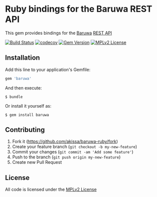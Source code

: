 # Ruby bindings for the Baruwa REST API

This gem provides bindings for the [Baruwa](https://www.baruwa.com/) [REST API](https://www.baruwa.com/docs/api/)

[![Build Status](https://travis-ci.org/akissa/baruwa-ruby.svg?branch=master)](https://travis-ci.org/akissa/baruwa-ruby)
[![codecov](https://codecov.io/gh/akissa/baruwa-ruby/branch/master/graph/badge.svg)](https://codecov.io/gh/akissa/baruwa-ruby)
[![Gem Version](https://badge.fury.io/rb/baruwa.svg)](https://badge.fury.io/rb/baruwa)
[![MPLv2 License](https://img.shields.io/badge/license-MPLv2-blue.svg?style=flat-square)](https://www.mozilla.org/MPL/2.0/)

## Installation

Add this line to your application's Gemfile:

```ruby
gem 'baruwa'
```

And then execute:

    $ bundle

Or install it yourself as:

    $ gem install baruwa

## Contributing

1. Fork it (https://github.com/akissa/baruwa-ruby/fork)
2. Create your feature branch (`git checkout -b my-new-feature`)
3. Commit your changes (`git commit -am 'Add some feature'`)
4. Push to the branch (`git push origin my-new-feature`)
5. Create new Pull Request


## License

All code is licensed under the
[MPLv2 License](https://github.com/akissa/baruwa-ruby/blob/master/LICENSE)

